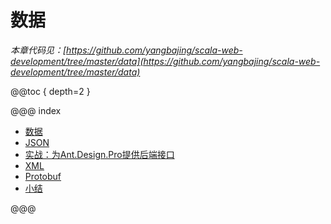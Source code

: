 # 数据

*本章代码见：[https://github.com/yangbajing/scala-web-development/tree/master/data](https://github.com/yangbajing/scala-web-development/tree/master/data)*

@@toc { depth=2 }

@@@ index

* [数据](data.0.md)
* [JSON](data.1.md)
* [实战：为Ant.Design.Pro提供后端接口](data.ant-design-pro.md)
* [XML](data.2.md)
* [Protobuf](data.3.md)
* [小结](data.z.md)

@@@

